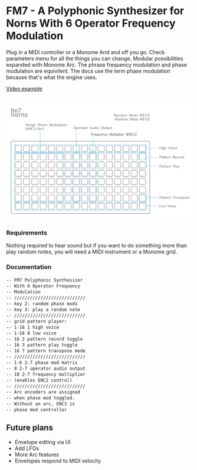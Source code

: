 # FM7 - A Polyphonic Synthesizer for Norns With 6 Operator Frequency Modulation

Plug in a MIDI controller or a Monome Arid and off you go. Check parameters menu for all the things you can change. Modular possibilities expanded with Monome Arc. The phrase frequency modulation and phase modulation are equivilent. The docs use the term phase modulation because that's what the engine uses.

[Video example](https://youtu.be/HI9B-vuWF4A)

![docs](docs/grid-UI.png)

### Requirements

Nothing required to hear sound but if you want to do something more than play random notes, you will need a MIDI instrument or a Monome grid.

### Documentation
```
-- FM7 Polyphonic Synthesizer
-- With 6 Operator Frequency 
-- Modulation
-- ///////////////////////////
-- key 2: random phase mods
-- key 3: play a random note
-- ///////////////////////////
-- grid pattern player:
-- 1-16 1 high voice
-- 1-16 8 low voice
-- 16 2 pattern record toggle
-- 16 3 pattern play toggle
-- 16 7 pattern transpose mode
-- ///////////////////////////
-- 1-6 2-7 phase mod matrix
-- 8 2-7 operator audio output
-- 10 2-7 frequency multiplier
-- (enables ENC2 control)
-- ///////////////////////////
-- Arc encoders are assigned 
-- when phase mod toggled.
-- Without an arc, ENC3 is 
-- phase mod controller

```

## Future plans

* Envelope editing via UI
* Add LFOs
* More Arc features
* Envelopes respond to MIDI velocity
